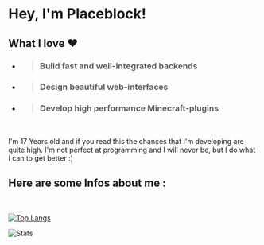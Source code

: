 # Hey, I'm Placeblock!

## What I love ❤️
- > ### Build fast and well-integrated backends
- > ### Design beautiful web-interfaces
- > ### Develop high performance Minecraft-plugins

<br />

I'm 17 Years old and if you read this the chances that I'm developing are quite high.
I'm not perfect at programming and I will never be, but I do what I can to get better :)


## Here are some Infos about me :

<br />

[![Top Langs](https://github-readme-stats.vercel.app/api/top-langs/?username=Placeblock&theme=radical&custom_title=My%20most%20used%20languages)](https://github.com/anuraghazra/github-readme-stats)

![Stats](https://github-readme-stats.vercel.app/api?username=Placeblock&show_icons=true&theme=radical&custom_title=My%20Github%20Stats)
